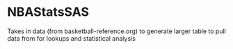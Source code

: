 # NBAStatsSAS
Takes in data (from basketball-reference.org) to generate larger table to pull data from for lookups and statistical analysis
